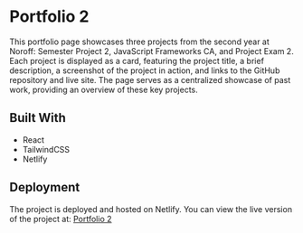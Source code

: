 # Portfolio 2

This portfolio page showcases three projects from the second year at Noroff: Semester Project 2, JavaScript Frameworks CA, and Project Exam 2. Each project is displayed as a card, featuring the project title, a brief description, a screenshot of the project in action, and links to the GitHub repository and live site. The page serves as a centralized showcase of past work, providing an overview of these key projects.

## Built With

- React
- TailwindCSS
- Netlify

## Deployment

The project is deployed and hosted on Netlify. You can view the live version of the project at: [Portfolio 2](https://portfolio-2-hb.netlify.app/)
